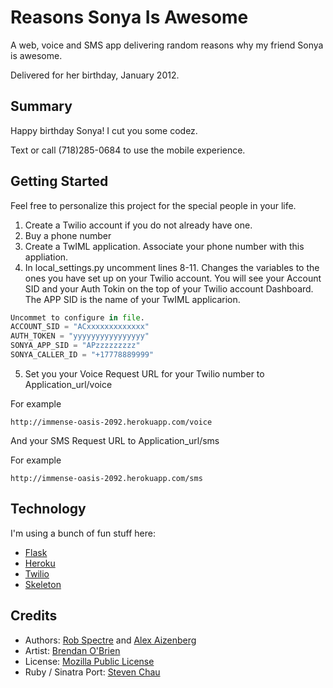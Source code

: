 # Reasons Sonya Is Awesome

A web, voice and SMS app delivering random reasons why my friend Sonya is
awesome.

Delivered for her birthday, January 2012.


## Summary

Happy birthday Sonya!  I cut you some codez.

Text or call (718)285-0684 to use the mobile experience.

## Getting Started

Feel free to personalize this project for the special people in your life. 

1. Create a Twilio account if you do not already have one. 
2. Buy a phone number 
3. Create a TwIML application. Associate your phone number with this appliation. 
4. In local_settings.py uncomment lines 8-11. Changes the variables to the ones you have set up on your Twilio account. You will see your Account SID and your Auth Tokin on the top of your Twilio account Dashboard. The APP SID is the name of your TwIML applicarion. 

```python
Uncommet to configure in file.  
ACCOUNT_SID = "ACxxxxxxxxxxxxx"  
AUTH_TOKEN = "yyyyyyyyyyyyyyyy"
SONYA_APP_SID = "APzzzzzzzzz"
SONYA_CALLER_ID = "+17778889999" 
```	
	
5. Set you your Voice Request URL for your Twilio number to Application_url/voice

For example

	http://immense-oasis-2092.herokuapp.com/voice

And your SMS Request URL to Application_url/sms

For example

	http://immense-oasis-2092.herokuapp.com/sms


## Technology

I'm using a bunch of fun stuff here:

* [Flask](http://flask.pocoo.org/)
* [Heroku](http://www.heroku.com)
* [Twilio](http://www.twilio.com)
* [Skeleton](http://www.getskeleton.com)


## Credits
* Authors: [Rob Spectre](http://www.brooklynhacker.com) and [Alex 
  Aizenberg](http://www.build-a-beard.com)
* Artist: [Brendan O'Brien](http://partoftheprocess.ca)
* License: [Mozilla Public License](http://www.mozilla.org/MPL/)
* Ruby / Sinatra Port: [Steven Chau](https://github.com/whereisciao/Reasons-Sonya-Is-Awesome)
